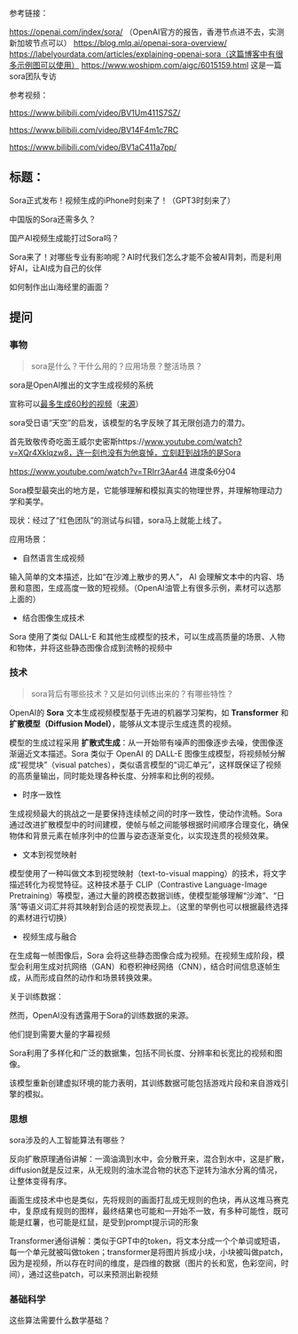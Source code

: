 参考链接：

https://openai.com/index/sora/ （OpenAI官方的报告，香港节点进不去，实测新加坡节点可以）
https://blog.mlq.ai/openai-sora-overview/ 
https://labelyourdata.com/articles/explaining-openai-sora（这篇博客中有很多示例图可以使用）
https://www.woshipm.com/aigc/6015159.html 这是一篇sora团队专访

参考视频：

https://www.bilibili.com/video/BV1Um411S7SZ/

https://www.bilibili.com/video/BV14F4m1c7RC

https://www.bilibili.com/video/BV1aC411a7pp/

## 标题：

Sora正式发布！视频生成的iPhone时刻来了！（GPT3时刻来了）

中国版的Sora还需多久？

国产AI视频生成能打过Sora吗？

Sora来了！对哪些专业有影响呢？AI时代我们怎么才能不会被AI背刺，而是利用好AI，让AI成为自己的伙伴

如何制作出山海经里的画面？

## 提问

### 事物

> sora是什么？干什么用的？应用场景？整活场景？

sora是OpenAI推出的文字生成视频的系统

宣称可以<u>最多生成60秒的视频</u>（[来源](https://x.com/OpenAI/status/1758192957386342435)）

sora受日语“天空”的启发，该模型的名字反映了其无限创造力的潜力。

首先致敬传奇吃面王威尔史密斯https://www.youtube.com/watch?v=XQr4Xklqzw8，连一刻也没有为他哀悼，立刻赶到战场的是Sora

https://www.youtube.com/watch?v=TRIrr3Aar44 进度条6分04

Sora模型最突出的地方是，它能够理解和模拟真实的物理世界，并理解物理动力学和美学。

现状：经过了“红色团队”的测试与纠错，sora马上就能上线了。

应用场景：

- 自然语言生成视频

输入简单的文本描述，比如“在沙滩上散步的男人”， AI 会理解文本中的内容、场景和意图，生成高度一致的短视频。（OpenAI油管上有很多示例，素材可以选那上面的）

- 结合图像生成技术

Sora 使用了类似 DALL-E 和其他生成模型的技术，可以生成高质量的场景、人物和物体，并将这些静态图像合成到流畅的视频中

### 技术

> sora背后有哪些技术？又是如何训练出来的？有哪些特性？

OpenAI的 **Sora** 文本生成视频模型基于先进的机器学习架构，如 **Transformer** 和 **扩散模型（Diffusion Model）**，能够从文本提示生成连贯的视频。

模型的生成过程采用 **扩散式生成**：从一开始带有噪声的图像逐步去噪，使图像逐渐逼近文本描述。Sora 类似于 OpenAI 的 DALL-E 图像生成模型，将视频帧分解成“视觉块”（visual patches），类似语言模型的“词汇单元”，这样既保证了视频的高质量输出，同时能处理各种长度、分辨率和比例的视频。

- 时序一致性

生成视频最大的挑战之一是要保持连续帧之间的时序一致性，使动作流畅。Sora 通过改进扩散模型中的时间建模，使帧与帧之间能够根据时间顺序合理变化，确保物体和背景元素在帧序列中的位置与姿态逐渐变化，以实现连贯的视频效果。

- 文本到视觉映射

模型使用了一种叫做文本到视觉映射（text-to-visual mapping）的技术，将文字描述转化为视觉特征。这种技术基于 CLIP（Contrastive Language-Image Pretraining）等模型，通过大量的跨模态数据训练，使模型能够理解“沙滩”、“日落”等语义词汇并将其映射到合适的视觉表现上。（这里的举例也可以根据最终选择的素材进行切换）

- 视频生成与融合

在生成每一帧图像后，Sora 会将这些静态图像合成为视频。在视频生成阶段，模型会利用生成对抗网络（GAN）和卷积神经网络（CNN），结合时间信息逐帧生成，从而形成自然的动作和场景转换效果。

关于训练数据：

然而，OpenAI没有透露用于Sora的训练数据的来源。

他们提到需要大量的字幕视频

Sora利用了多样化和广泛的数据集，包括不同长度、分辨率和长宽比的视频和图像。

该模型重新创建虚拟环境的能力表明，其训练数据可能包括游戏片段和来自游戏引擎的模拟。



### 思想

sora涉及的人工智能算法有哪些？



反向扩散原理通俗讲解：一滴油滴到水中，会分散开来，混合到水中，这是扩散，diffusion就是反过来，从无规则的油水混合物的状态下逆转为油水分离的情况，让整体变得有序。

画面生成技术中也是类似，先将规则的画面打乱成无规则的色块，再从这堆马赛克中，复原成有规则的图样，最终结果也可能和一开始不一致，有多种可能性，既可能是红薯，也可能是红鼠，是受到prompt提示词的形象



Transformer通俗讲解：类似于GPT中的token，将文本分成一个个单词或短语，每一个单元就被叫做token；transformer是将图片拆成小块，小块被叫做patch，因为是视频，所以存在时间的维度，是四维的数据（图片的长和宽，色彩空间，时间），通过这些patch，可以来预测出新视频

### 基础科学

这些算法需要什么数学基础？